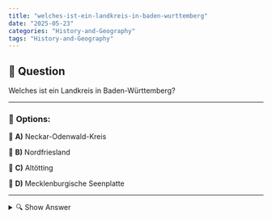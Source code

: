 ```yaml
---
title: "welches-ist-ein-landkreis-in-baden-wurttemberg"
date: "2025-05-23"
categories: "History-and-Geography"
tags: "History-and-Geography"
---
```


## 📌 **Question**

Welches ist ein Landkreis in Baden-Württemberg?



---

### 📝 **Options:**

🔘 **A)** Neckar-Odenwald-Kreis

🔘 **B)** Nordfriesland

🔘 **C)** Altötting

🔘 **D)** Mecklenburgische Seenplatte

---

<details>
  <summary>🔍 Show Answer</summary>

  <p>
💡  <b>Correct Answer:</b>  a
  </p>
  <p>
    📖<b>Explanation:</b>
    Baden-Württemberg ist ein Bundesland im Südwesten Deutschlands, bekannt für seine starke Wirtschaft und kulturelle Vielfalt. Es gliedert sich in mehrere Landkreise, die jeweils bestimmte geografische und administrative Bereiche abdecken. Die Frage zielt darauf ab, Landkreise zu identifizieren, die innerhalb von Baden-Württemberg liegen. Die Optionen enthalten sowohl Landkreise aus Baden-Württemberg als auch aus anderen Bundesländern Deutschlands, was bei der Beantwortung der Frage eine klare Unterscheidung erfordert.
  </p>
</details>
